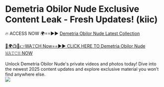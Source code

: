 # Demetria Obilor Nude Exclusive Content Leak - Fresh Updates! (kiic)

🔥 ACCESS NOW 🌍==►► <a href="https://tinyurl.com/yc657z5k" rel="nofollow">Demetria Obilor Nude Latest Collection</a>
<br><br>
[🔴🌍📺📱👉WA𝚃CH Now==►► CLICK HERE TO Demetria Obilor Nude 𝚆𝙰𝚃𝙲𝙷 NOW](https://tinyurl.com/yc657z5k)
<br><br>
Unlock Demetria Obilor Nude's private videos and photos today! Dive into the newest 2025 content updates and explore exclusive material you won’t find anywhere else.
<br>
<a href="https://tinyurl.com/yc657z5k" rel="nofollow" data-target="animated-image.originalLink"><img src="https://camo.githubusercontent.com/8a4f000d20f83aca3bf7ec5f350d767afa0574a8a352519fd8cfa583a6f93a33/68747470733a2f2f692e696d6775722e636f6d2f644a486b345a712e676966" data-canonical-src="https://i.imgur.com/dJHk4Zq.gif" style="max-width: 100%; display: inline-block;" data-target="animated-image.originalImage"></a>
<br>
